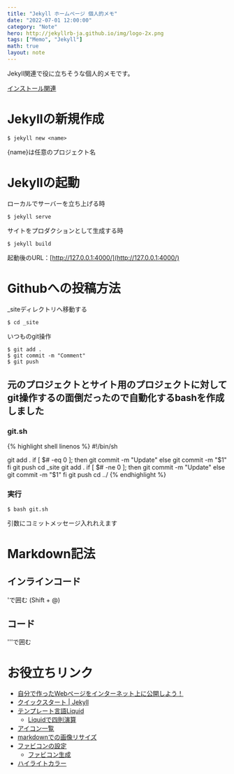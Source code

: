 ```yaml
---
title: "Jekyll ホームページ 個人的メモ"
date: "2022-07-01 12:00:00"
category: "Note"
hero: http://jekyllrb-ja.github.io/img/logo-2x.png
tags: ["Memo", "Jekyll"]
math: true
layout: note
---
```


Jekyll関連で役に立ちそうな個人的メモです。

<!--more-->

[インストール関連]()

# Jekyllの新規作成

```console
$ jekyll new <name>
```  
{name}は任意のプロジェクト名

# Jekyllの起動

ローカルでサーバーを立ち上げる時  
```console
$ jekyll serve
```

サイトをプロダクションとして生成する時  
```console
$ jekyll build
```

起動後のURL：[http://127.0.0.1:4000/](http://127.0.0.1:4000/)

# Githubへの投稿方法

_siteディレクトリへ移動する  

```console
$ cd _site
```

いつものgit操作  

```console
$ git add .
$ git commit -m "Comment"
$ git push
```

## 元のプロジェクトとサイト用のプロジェクトに対してgit操作するの面倒だったので自動化するbashを作成しました
### git.sh
{% highlight shell linenos %}
#!/bin/sh

git add .
if [ $# -eq 0 ]; then
    git commit -m "Update"
else
    git commit -m "$1"
fi
git push
cd _site
git add .
if [ $# -ne 0 ]; then
    git commit -m "Update"
else
    git commit -m "$1"
fi
git push
cd ../
{% endhighlight %}

### 実行
```console
$ bash git.sh
```

引数にコミットメッセージ入れれえます

# Markdown記法
## インラインコード
\'で囲む (Shift + @)
## コード
\'\'\'で囲む

# お役立ちリンク
- [自分で作ったWebページをインターネット上に公開しよう！](https://prog-8.com/docs/github-pages)
- [クイックスタート \| Jekyll](http://jekyllrb-ja.github.io/docs/)
- [テンプレート言語Liquid](https://shopify.github.io/liquid/)
  - [Liquidで四則演算](https://blackpigtail.com/web-design/2680)
- [アイコン一覧](https://johobase.com/font-awesome-icon-font-list-free/)
- [markdownでの画像リサイズ](https://qiita.com/shti_f/items/b819d7fd8cb79ae29687)
- [ファビコンの設定](https://techacademy.jp/magazine/30972)
    - [ファビコン生成](https://favicon-generator.mintsu-dev.com/)
- [ハイライトカラー](https://github.com/rouge-ruby/rouge/wiki/List-of-supported-languages-and-lexers)